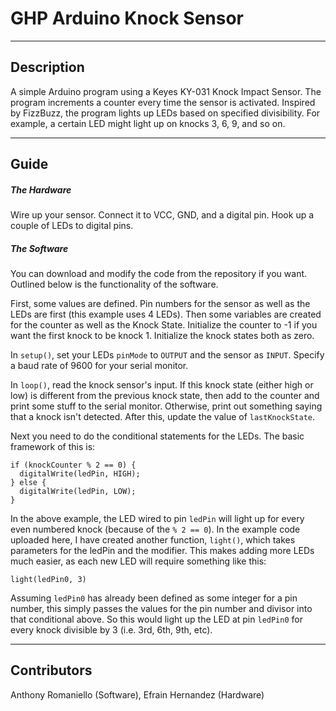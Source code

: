 # GHP Arduino Knock Sensor
-----------
Description
-----------


A simple Arduino program using a Keyes KY-031 Knock Impact Sensor. The program increments a counter every time the sensor is activated. Inspired by FizzBuzz, the program lights up LEDs based on specified divisibility. For example, a certain LED might light up on knocks 3, 6, 9, and so on.

------------
Guide
------------
##### The Hardware

Wire up your sensor. Connect it to VCC, GND, and a digital pin.
Hook up a couple of LEDs to digital pins.

##### The Software

You can download and modify the code from the repository if you want. Outlined below is the functionality of the software.

First, some values are defined. Pin numbers for the sensor as well as the LEDs are first (this example uses 4 LEDs). Then some variables are created for the counter as well as the Knock State. Initialize the counter to -1 if you want the first knock to be knock 1. Initialize the knock states both as zero.

In `setup()`, set your LEDs `pinMode` to `OUTPUT` and the sensor as `INPUT`. Specify a baud rate of 9600 for your serial monitor.

In `loop()`, read the knock sensor's input. If this knock state (either high or low) is different from the previous knock state, then add to the counter and print some stuff to the serial monitor. Otherwise, print out something saying that a knock isn't detected. After this, update the value of  `lastKnockState`.

Next you need to do the conditional statements for the LEDs. The basic framework of this is:

~~~~
if (knockCounter % 2 == 0) {
  digitalWrite(ledPin, HIGH);
} else {
  digitalWrite(ledPin, LOW);
}
~~~~

In the above example, the LED wired to pin `ledPin` will light up for every even numbered knock (because of the `% 2 == 0`). In the example code uploaded here, I have created another function, `light()`, which takes parameters for the ledPin and the modifier. This makes adding more LEDs much easier, as each new LED will require something like this:

`light(ledPin0, 3)`

Assuming `ledPin0` has already been defined as some integer for a pin number, this simply passes the values for the pin number and divisor into that conditional above. So this would light up the LED at pin `ledPin0` for every knock divisible by 3 (i.e. 3rd, 6th, 9th, etc).

-------
Contributors
-------

Anthony Romaniello (Software), Efrain Hernandez (Hardware)
